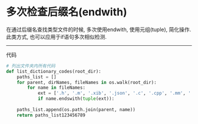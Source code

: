 # 多次检查后缀名(endwith)



在通过后缀名查找类型文件的时候, 多次使用endwith, 使用元组(tuple), 简化操作.
此类方式, 也可以应用于if语句多次相似检测.

------

代码

```python
# 列出文件夹内所有代码
def list_dictionary_codes(root_dir):
    paths_list = []
    for parent, dirNames, fileNames in os.walk(root_dir):
        for name in fileNames:
            ext = ['.h', '.m', '.xib', '.json', '.c', '.cpp', '.mm', '.md']
            if name.endswith(tuple(ext)):
      
    paths_list.append(os.path.join(parent, name))
    return paths_list123456789
```

